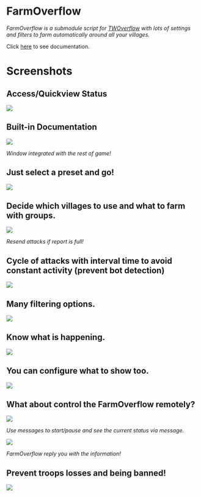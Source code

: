 # FarmOverflow

_FarmOverflow is a submodule script for [TWOverflow](https://github.com/TWOverflow/TWOverflow) with lots of settings and filters to farm automatically around all your villages._

Click [here](https://github.com/TWOverflow/FarmOverflow/wiki/Documentation) to see documentation.

# Screenshots

## Access/Quickview Status
![](http://i.imgur.com/hNRNViK.png)

## Built-in Documentation
![](http://i.imgur.com/unScZhK.png)

*Window integrated with the rest of game!*

## Just select a preset and go!
![](http://i.imgur.com/4MjZVGn.png)

## Decide which villages to use and what to farm with groups.
![](http://i.imgur.com/RtmUKfe.png)

*Resend attacks if report is full!*

## Cycle of attacks with interval time to avoid constant activity (prevent bot detection)

![](http://i.imgur.com/MbyCJdO.png)

## Many filtering options.
![](http://i.imgur.com/XuAb8MC.png)

## Know what is happening.
![](http://i.imgur.com/Cgdr8Tf.png)

## You can configure what to show too.
![](http://i.imgur.com/9jCrEc4.png)

## What about control the FarmOverflow remotely?
![](http://i.imgur.com/uslJ5or.png)

*Use messages to start/pause and see the current status via message.*

![](https://i.imgur.com/AxeaHNA.png)

*FarmOverflow reply you with the information!*

## Prevent troops losses and being banned!

![](http://i.imgur.com/nisvil5.png)
